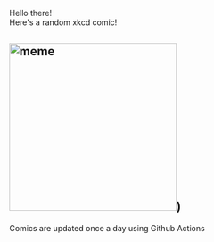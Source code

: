 Hello there! <br>Here's a random xkcd comic!<br>
## <img src="https://imgs.xkcd.com/comics/relativity.png" alt="meme" width="300"/>)<br>
Comics are updated once a day using Github Actions